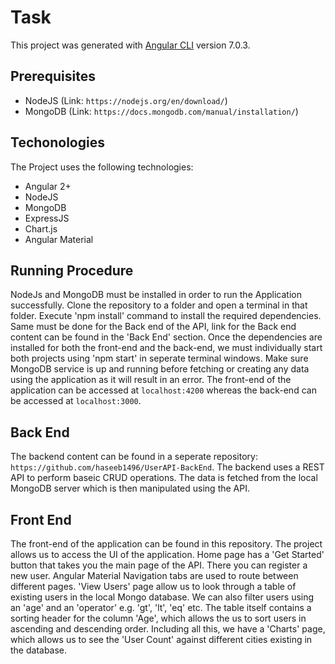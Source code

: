 # Task

This project was generated with [Angular CLI](https://github.com/angular/angular-cli) version 7.0.3.

## Prerequisites

- NodeJS (Link: `https://nodejs.org/en/download/`)
- MongoDB (Link: `https://docs.mongodb.com/manual/installation/`)

## Techonologies

The Project uses the following technologies:

- Angular 2+
- NodeJS
- MongoDB
- ExpressJS
- Chart.js
- Angular Material

## Running Procedure

NodeJs and MongoDB must be installed in order to run the Application successfully. Clone the repository to a folder and open a terminal in that folder. Execute 'npm install' command to install the required dependencies. Same must be done for the Back end of the API, link for the Back end content can be found in the 'Back End' section.
Once the dependencies are installed for both the front-end and the back-end, we must individually start both projects using 'npm start' in seperate terminal windows. Make sure MongoDB service is up and running before fetching or creating any data using the application as it will result in an error. The front-end of the application can be accessed at `localhost:4200` whereas the back-end can be accessed at `localhost:3000`.

## Back End

The backend content can be found in a seperate repository: `https://github.com/haseeb1496/UserAPI-BackEnd`. The backend uses a REST API to perform baseic CRUD operations. The data is fetched from the local MongoDB server which is then manipulated using the API.

## Front End

The front-end of the application can be found in this repository. The project allows us to access the UI of the application. Home page has a 'Get Started' button that takes you the main page of the API. There you can register a new user. Angular Material Navigation tabs are used to route between different pages. 'View Users' page allow us to look through a table of existing users in the local Mongo database. We can also filter users using an 'age' and an 'operator' e.g. 'gt', 'lt', 'eq' etc. The table itself contains a sorting header for the column 'Age', which allows the us to sort users in ascending and descending order. Including all this, we have a 'Charts' page, which allows us to see the 'User Count' against different cities existing in the database.
